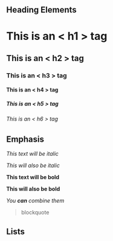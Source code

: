 ## Heading Elements 

# This is an < h1 > tag
## This is an < h2 > tag
### This is an < h3 > tag
#### This is an < h4 > tag
##### This is an < h5 > tag
###### This is an < h6 > tag
  
## Emphasis
  
*This text will be italic*

_This will also be italic_

**This text will be bold**

__This will also be bold__

*You **can** combine them*

> blockquote

## Lists

